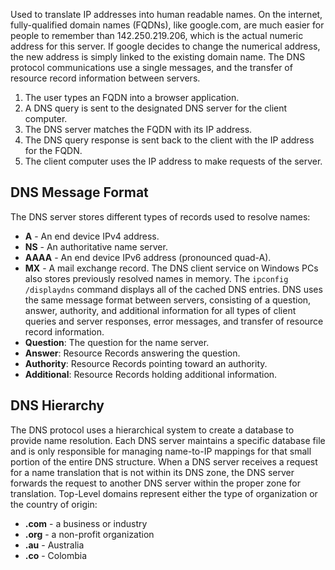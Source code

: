 Used to translate IP addresses into human readable names.
On the internet, fully-qualified domain names (FQDNs), like google.com, are much easier for people to remember than 142.250.219.206, which is the actual numeric address for this server.
If google decides to change the numerical address, the new address is simply linked to the existing domain name.
The DNS protocol communications use a single messages, and the transfer of resource record information between servers.
1. The user types an FQDN into a browser application.
2. A DNS query is sent to the designated DNS server for the client computer.
3. The DNS server matches the FQDN with its IP address.
4. The DNS query response is sent back to the client with the IP address for the FQDN.
5. The client computer uses the IP address to make requests of the server.
## DNS Message Format
The DNS server stores different types of records used to resolve names:
- **A** - An end device IPv4 address.
- **NS** - An authoritative name server.
- **AAAA** - An end device IPv6 address (pronounced quad-A).
- **MX** - A mail exchange record.
The DNS client service on Windows PCs also stores previously resolved names in memory. The `ipconfig /displaydns` command displays all of the cached DNS entries.
DNS uses the same message format between servers, consisting of a question, answer, authority, and additional information for all types of client queries and server responses, error messages, and transfer of resource record information.
- **Question**: The question for the name server.
- **Answer**: Resource Records answering the question.
- **Authority**: Resource Records pointing toward an authority.
- **Additional**: Resource Records holding additional information.
## DNS Hierarchy
The DNS protocol uses a hierarchical system to create a database to provide name resolution.
Each DNS server maintains a specific database file and is only responsible for managing name-to-IP mappings for that small portion of the entire DNS structure.
When a DNS server receives a request for a name translation that is not within its DNS zone, the DNS server forwards the request to another DNS server within the proper zone for translation.
Top-Level domains represent either the type of organization or the country of origin:
- **.com** - a business or industry
- **.org** - a non-profit organization
- **.au** - Australia
- **.co** - Colombia

